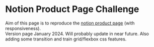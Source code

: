 # Notion Product Page Challenge

Aim of this page is to reproduce the [notion product page](https://www.notion.so/product) (with responsiveness).  
Version page January 2024. Will probably update in near future.
Also adding some transition and train grid/flexbox css features.